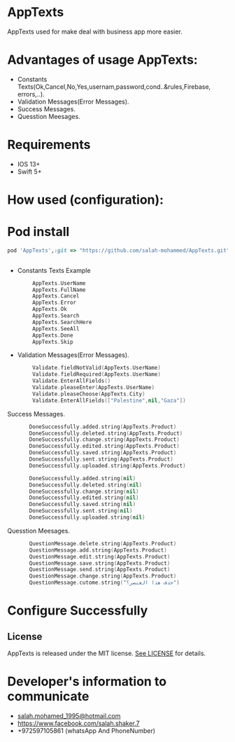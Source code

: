 # AppTexts

AppTexts used for make deal with business app more easier.

# Advantages of usage AppTexts:
* Constants Texts(Ok,Cancel,No,Yes,usernam,password,cond..&rules,Firebase, errors,..).
* Validation Messages(Error Messages).
* Success Messages.
* Quesstion Meesages.



# Requirements
* IOS 13+ 
* Swift 5+

# How used (configuration): 

# Pod install
```ruby
pod 'AppTexts',:git => "https://github.com/salah-mohammed/AppTexts.git"
 
```
- Constants Texts Example

```swift
        AppTexts.UserName
        AppTexts.FullName
        AppTexts.Cancel
        AppTexts.Error
        AppTexts.Ok
        AppTexts.Search
        AppTexts.SearchHere
        AppTexts.SeeAll
        AppTexts.Done
        AppTexts.Skip

```
- Validation Messages(Error Messages).
```swift
        Validate.fieldNotValid(AppTexts.UserName)
        Validate.fieldRequired(AppTexts.UserName)
        Validate.EnterAllFields()
        Validate.pleaseEnter(AppTexts.UserName)
        Validate.pleaseChoose(AppTexts.City)
        Validate.EnterAllFields(["Palestine",nil,"Gaza"])

 ```
 
 Success Messages.
 
 ```swift
        DoneSuccessfully.added.string(AppTexts.Product)
        DoneSuccessfully.deleted.string(AppTexts.Product)
        DoneSuccessfully.change.string(AppTexts.Product)
        DoneSuccessfully.edited.string(AppTexts.Product)
        DoneSuccessfully.saved.string(AppTexts.Product)
        DoneSuccessfully.sent.string(AppTexts.Product)
        DoneSuccessfully.uploaded.string(AppTexts.Product)

        DoneSuccessfully.added.string(nil)
        DoneSuccessfully.deleted.string(nil)
        DoneSuccessfully.change.string(nil)
        DoneSuccessfully.edited.string(nil)
        DoneSuccessfully.saved.string(nil)
        DoneSuccessfully.sent.string(nil)
        DoneSuccessfully.uploaded.string(nil)

```
Quesstion Meesages.

 ```swift
        QuestionMessage.delete.string(AppTexts.Product)
        QuestionMessage.add.string(AppTexts.Product)
        QuestionMessage.edit.string(AppTexts.Product)
        QuestionMessage.save.string(AppTexts.Product)
        QuestionMessage.send.string(AppTexts.Product)
        QuestionMessage.change.string(AppTexts.Product)
        QuestionMessage.cutome.string("حذف هذا العنصر؟")
 ```

# Configure Successfully

## License

AppTexts is released under the MIT license. [See LICENSE](https://github.com/salah-mohammed/AppTexts/blob/master/LICENSE) for details.

# Developer's information to communicate

- salah.mohamed_1995@hotmail.com
- https://www.facebook.com/salah.shaker.7
- +972597105861 (whatsApp And PhoneNumber)

